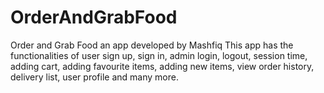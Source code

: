 # OrderAndGrabFood
Order and Grab Food an app developed by Mashfiq
This app has the functionalities of user sign up, sign in, admin login, logout, session time, adding cart, adding favourite items, adding new items, view order history, delivery list, user profile and many more.
